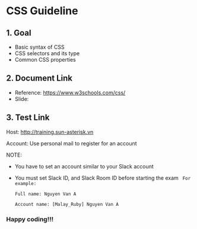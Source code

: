# CSS Guideline

## 1. Goal
- Basic syntax of CSS
- CSS selectors and its type
- Common CSS properties


## 2. Document Link
 - Reference: https://www.w3schools.com/css/
 - Slide: 

## 3. Test Link

Host: http://training.sun-asterisk.vn

Account: Use personal mail to register for an account

NOTE:
- You have to set an account similar to your Slack account
- You must set Slack ID, and Slack Room ID before starting the exam
  `` For example:``

  ``Full name: Nguyen Van A``

  ``Account name: [Malay_Ruby] Nguyen Van A``

### Happy coding!!!
